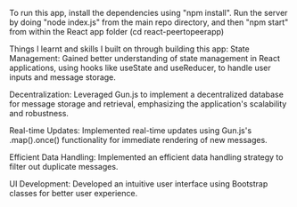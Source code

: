 To run this app, install the dependencies using "npm install". Run the server
by doing "node index.js" from the main repo directory, and then "npm start"
from within the React app folder (cd react-peertopeerapp)


Things I learnt and skills I built on through building this app:
State Management: Gained better understanding of state management in React applications, using hooks like useState and useReducer, to handle user inputs and message storage.

Decentralization: Leveraged Gun.js to implement a decentralized database for message storage and retrieval, emphasizing the application's scalability and robustness.

Real-time Updates: Implemented real-time updates using Gun.js's .map().once() functionality for immediate rendering of new messages.

Efficient Data Handling: Implemented an efficient data handling strategy to filter out duplicate messages.

UI Development: Developed an intuitive user interface using Bootstrap classes for better user experience.

